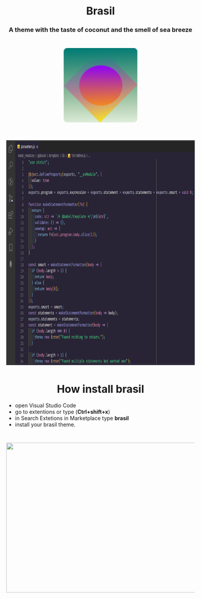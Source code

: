 <h1 align="center"> Brasil</h1>

<h3 align="center"> A theme with the taste of coconut and the smell of sea breeze </h3>

<h1 align="center">
  <img  src="https://raw.githubusercontent.com/ArthurMaverick/Brasil-theme/master/brasil/brasilImg.png" width="200" height="200"/>
</h1>

<h1 align="center">
<img src="https://raw.githubusercontent.com/ArthurMaverick/Brasil-theme/master/brasil/screenshot.png" width="900" height="600"/>
</h1>

<h1 align="center"> How install brasil </h1>

- open Visual Studio Code 
- go to extentions or type (**Ctrl+shift+x**)
- in Search Extetions in Marketplace type **brasil**
- install your brasil theme.

<h1 align="center">
  <img src="https://media.giphy.com/media/LqaZR9YUXochY4ELeQ/giphy.gif" width="600" height="400"/>
</h1>
